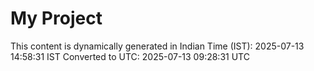# My Project

This content is dynamically generated in Indian Time (IST): 2025-07-13 14:58:31 IST
Converted to UTC: 2025-07-13 09:28:31 UTC

